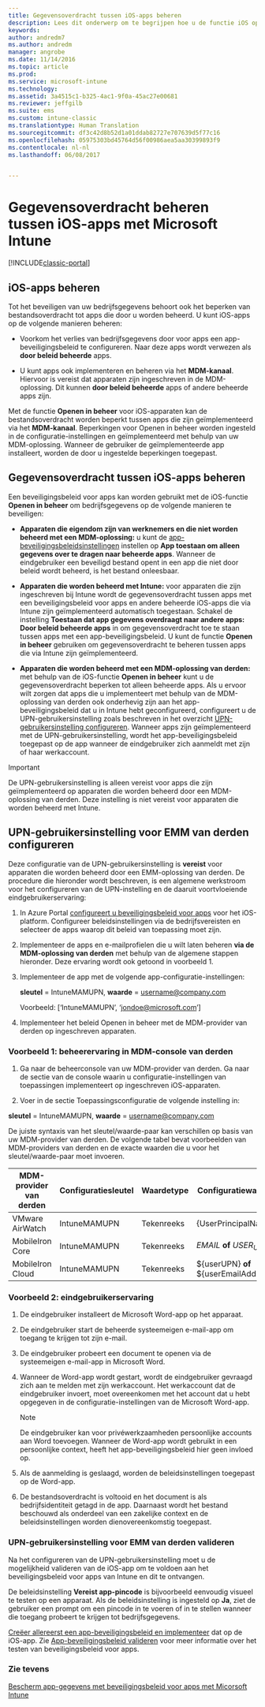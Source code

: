 ```yaml
---
title: Gegevensoverdracht tussen iOS-apps beheren
description: Lees dit onderwerp om te begrijpen hoe u de functie iOS openen in en beleidsregels voor het beheren van mobiele apps kunt gebruiken voor het beheren van de gegevensoverdracht tussen apps.
keywords: 
author: andredm7
ms.author: andredm
manager: angrobe
ms.date: 11/14/2016
ms.topic: article
ms.prod: 
ms.service: microsoft-intune
ms.technology: 
ms.assetid: 3a4515c1-b325-4ac1-9f0a-45ac27e00681
ms.reviewer: jeffgilb
ms.suite: ems
ms.custom: intune-classic
ms.translationtype: Human Translation
ms.sourcegitcommit: df3c42d8b52d1a01ddab82727e707639d5f77c16
ms.openlocfilehash: 05975303bd45764d56f00986aea5aa30399893f9
ms.contentlocale: nl-nl
ms.lasthandoff: 06/08/2017


---
```


# <a name="manage-data-transfer-between-ios-apps-with-microsoft-intune"></a>Gegevensoverdracht beheren tussen iOS-apps met Microsoft Intune

[!INCLUDE[classic-portal](../includes/classic-portal.md)]

## <a name="manage-ios-apps"></a>iOS-apps beheren
Tot het beveiligen van uw bedrijfsgegevens behoort ook het beperken van bestandsoverdracht tot apps die door u worden beheerd.  U kunt iOS-apps op de volgende manieren beheren:

-   Voorkom het verlies van bedrijfsgegevens door voor apps een app-beveiligingsbeleid te configureren. Naar deze apps wordt verwezen als **door beleid beheerde** apps.

-   U kunt apps ook implementeren en beheren via het **MDM-kanaal**.  Hiervoor is vereist dat apparaten zijn ingeschreven in de MDM-oplossing. Dit kunnen **door beleid beheerde** apps of andere beheerde apps zijn.

Met de functie **Openen in beheer** voor iOS-apparaten kan de bestandsoverdracht worden beperkt tussen apps die zijn geïmplementeerd via het **MDM-kanaal**. Beperkingen voor Openen in beheer worden ingesteld in de configuratie-instellingen en geïmplementeerd met behulp van uw MDM-oplossing.  Wanneer de gebruiker de geïmplementeerde app installeert, worden de door u ingestelde beperkingen toegepast.

##  <a name="manage-data-transfer-between-ios-apps"></a>Gegevensoverdracht tussen iOS-apps beheren
Een beveiligingsbeleid voor apps kan worden gebruikt met de iOS-functie **Openen in beheer** om bedrijfsgegevens op de volgende manieren te beveiligen:

-   **Apparaten die eigendom zijn van werknemers en die niet worden beheerd met een MDM-oplossing:** u kunt de [app-beveiligingsbeleidsinstellingen](create-and-deploy-mobile-app-management-policies-with-microsoft-intune.md) instellen op **App toestaan om alleen gegevens over te dragen naar beheerde apps**. Wanneer de eindgebruiker een beveiligd bestand opent in een app die niet door beleid wordt beheerd, is het bestand onleesbaar.

-   **Apparaten die worden beheerd met Intune:** voor apparaten die zijn ingeschreven bij Intune wordt de gegevensoverdracht tussen apps met een beveiligingsbeleid voor apps en andere beheerde iOS-apps die via Intune zijn geïmplementeerd automatisch toegestaan. Schakel de instelling **Toestaan dat app gegevens overdraagt naar andere apps: Door beleid beheerde apps** in om gegevensoverdracht toe te staan tussen apps met een app-beveiligingsbeleid. U kunt de functie **Openen in beheer** gebruiken om gegevensoverdracht te beheren tussen apps die via Intune zijn geïmplementeerd.   

-   **Apparaten die worden beheerd met een MDM-oplossing van derden:** met behulp van de iOS-functie **Openen in beheer** kunt u de gegevensoverdracht beperken tot alleen beheerde apps.
Als u ervoor wilt zorgen dat apps die u implementeert met behulp van de MDM-oplossing van derden ook onderhevig zijn aan het app-beveiligingsbeleid dat u in Intune hebt geconfigureerd, configureert u de UPN-gebruikersinstelling zoals beschreven in het overzicht [UPN-gebruikersinstelling configureren](#configure-user-upn-setting-for-third-party-emm).  Wanneer apps zijn geïmplementeerd met de UPN-gebruikersinstelling, wordt het app-beveiligingsbeleid toegepast op de app wanneer de eindgebruiker zich aanmeldt met zijn of haar werkaccount.

> [!IMPORTANT]
> De UPN-gebruikersinstelling is alleen vereist voor apps die zijn geïmplementeerd op apparaten die worden beheerd door een MDM-oplossing van derden.  Deze instelling is niet vereist voor apparaten die worden beheerd met Intune.

## <a name="configure-user-upn-setting-for-third-party-emm"></a>UPN-gebruikersinstelling voor EMM van derden configureren
Deze configuratie van de UPN-gebruikersinstelling is **vereist** voor apparaten die worden beheerd door een EMM-oplossing van derden. De procedure die hieronder wordt beschreven, is een algemene werkstroom voor het configureren van de UPN-instelling en de daaruit voortvloeiende eindgebruikerservaring:


1.  In Azure Portal [configureert u beveiligingsbeleid voor apps](create-and-deploy-mobile-app-management-policies-with-microsoft-intune.md) voor het iOS-platform. Configureer beleidsinstellingen via de bedrijfsvereisten en selecteer de apps waarop dit beleid van toepassing moet zijn.

2.  Implementeer de apps en e-mailprofielen die u wilt laten beheren **via de MDM-oplossing van derden** met behulp van de algemene stappen hieronder. Deze ervaring wordt ook getoond in voorbeeld 1.

  1.  Implementeer de app met de volgende app-configuratie-instellingen:

      **sleutel** = IntuneMAMUPN, **waarde** = <username@company.com>

      Voorbeeld: [‘IntuneMAMUPN’, ‘jondoe@microsoft.com’]

  2.  Implementeer het beleid Openen in beheer met de MDM-provider van derden op ingeschreven apparaten.


### <a name="example-1-admin-experience-in-third-party-mdm-console"></a>Voorbeeld 1: beheerervaring in MDM-console van derden

1. Ga naar de beheerconsole van uw MDM-provider van derden. Ga naar de sectie van de console waarin u configuratie-instellingen van toepassingen implementeert op ingeschreven iOS-apparaten.

2. Voer in de sectie Toepassingsconfiguratie de volgende instelling in:

  **sleutel** = IntuneMAMUPN, **waarde** = <username@company.com>

  De juiste syntaxis van het sleutel/waarde-paar kan verschillen op basis van uw MDM-provider van derden. De volgende tabel bevat voorbeelden van MDM-providers van derden en de exacte waarden die u voor het sleutel/waarde-paar moet invoeren.

|MDM-provider van derden| Configuratiesleutel | Waardetype | Configuratiewaarde|
| ------- | ---- | ---- | ---- |
| VMware AirWatch | IntuneMAMUPN | Tekenreeks | {UserPrincipalName}|
| MobileIron Core | IntuneMAMUPN | Tekenreeks | $EMAIL$ **of** $USER_UPN$ |
| MobileIron Cloud | IntuneMAMUPN | Tekenreeks | ${userUPN} **of** ${userEmailAddress} |

### <a name="example-2-end-user-experience"></a>Voorbeeld 2: eindgebruikerservaring

1.  De eindgebruiker installeert de Microsoft Word-app op het apparaat.

2.  De eindgebruiker start de beheerde systeemeigen e-mail-app om toegang te krijgen tot zijn e-mail.

3.  De eindgebruiker probeert een document te openen via de systeemeigen e-mail-app in Microsoft Word.

4.  Wanneer de Word-app wordt gestart, wordt de eindgebruiker gevraagd zich aan te melden met zijn werkaccount.  Het werkaccount dat de eindgebruiker invoert, moet overeenkomen met het account dat u hebt opgegeven in de configuratie-instellingen van de Microsoft Word-app.

    > [!NOTE]
    > De eindgebruiker kan voor privéwerkzaamheden persoonlijke accounts aan Word toevoegen. Wanneer de Word-app wordt gebruikt in een persoonlijke context, heeft het app-beveiligingsbeleid hier geen invloed op.

5.  Als de aanmelding is geslaagd, worden de beleidsinstellingen toegepast op de Word-app.

6.  De bestandsoverdracht is voltooid en het document is als bedrijfsidentiteit getagd in de app. Daarnaast wordt het bestand beschouwd als onderdeel van een zakelijke context en de beleidsinstellingen worden dienovereenkomstig toegepast.

### <a name="validate-user-upn-setting-for-third-party-emm"></a>UPN-gebruikersinstelling voor EMM van derden valideren

Na het configureren van de UPN-gebruikersinstelling moet u de mogelijkheid valideren van de iOS-app om te voldoen aan het beveiligingsbeleid voor apps van Intune en dit te ontvangen.

De beleidsinstelling **Vereist app-pincode** is bijvoorbeeld eenvoudig visueel te testen op een apparaat. Als de beleidsinstelling is ingesteld op **Ja**, ziet de gebruiker een prompt om een pincode in te voeren of in te stellen wanneer die toegang probeert te krijgen tot bedrijfsgegevens.

[Creëer allereerst een app-beveiligingsbeleid en implementeer](create-and-deploy-mobile-app-management-policies-with-microsoft-intune.md) dat op de iOS-app. Zie [App-beveiligingsbeleid valideren](validate-mobile-application-management.md) voor meer informatie over het testen van beveiligingsbeleid voor apps.



### <a name="see-also"></a>Zie tevens
[Bescherm app-gegevens met beveiligingsbeleid voor apps met Micorsoft Intune](protect-app-data-using-mobile-app-management-policies-with-microsoft-intune.md)

